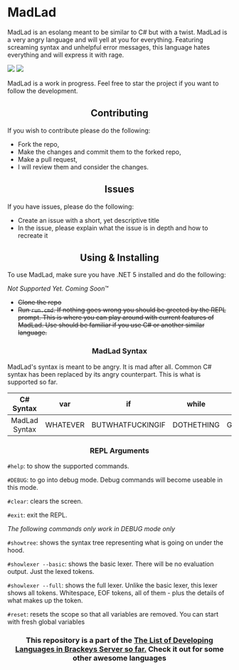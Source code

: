 # MadLad

MadLad is an esolang meant to be similar to C# but with a twist. MadLad is a very angry language and will yell at you for everything. Featuring screaming syntax and unhelpful   error messages, this language hates everything and will express it with rage.

<img src="https://forthebadge.com/images/badges/made-with-c-sharp.svg">                                                      
<img src="https://forthebadge.com/images/badges/you-didnt-ask-for-this.svg">

MadLad is a work in progress. Feel free to star the project if you want to follow the development.

<h2 align="center"> Contributing </h2>

If you wish to contribute please do the following:
* Fork the repo,
* Make the changes and commit them to the forked repo,
* Make a pull request,
* I will review them and consider the changes.

<h2 align="center"> Issues </h2>

If you have issues, please do the following:
* Create an issue with a short, yet descriptive title
* In the issue, please explain what the issue is in depth and how to recreate it


<h2 align="center"> Using & Installing </h2>
To use MadLad, make sure you have .NET 5 installed and do the following:

*Not Supported Yet. Coming Soon*:tm:

* ~~Clone the repo~~
* ~~Run `run.cmd`. If nothing goes wrong you should be greeted by the REPL prompt. This is where you can play around with current features of MadLad. Use should be familiar if you use C# or another similar language.~~

<h3 align="center"> MadLad Syntax </h3>
MadLad's syntax is meant to be angry. It is mad after all. Common C# syntax has been replaced by its angry counterpart. This is what is supported so far.
<br>

|   C# Syntax   |    var   |        if        |    while   |     for     | true | false |       else      |
|:-------------:|:--------:|:----------------:|:----------:|:-----------:|:----:|:-----:|:---------------:|
| MadLad Syntax | WHATEVER | BUTWHATFUCKINGIF | DOTHETHING | GOAROUNDPLS | FINE | NO    | WHATTHEFUCKELSE |


<h3 align="center"> REPL Arguments </h3>

`#help`: to show the supported commands.

`#DEBUG`: to go into debug mode. Debug commands will become useable in this mode.

`#clear`: clears the screen.

`#exit`: exit the REPL.

*The following commands only work in DEBUG mode only*

`#showtree`: shows the syntax tree representing what is going on under the hood.

`#showlexer --basic`: shows the basic lexer. There will be no evaluation output. Just the lexed tokens.

`#showlexer --full`: shows the full lexer. Unlike the basic lexer, this lexer shows all tokens. Whitespace, EOF tokens, all of them - plus the details of what makes up the token.

`#reset`: resets the scope so that all variables are removed. You can start with fresh global variables

<h3 align="center">This repository is a part of the <b><a href="https://github.com/salty-sweet/TLoDLiBSsf">The List of Developing Languages in Brackeys Server so far.</a> Check it out for some other awesome languages</h4
